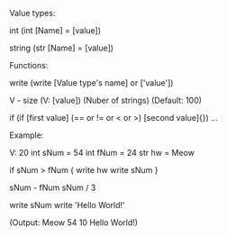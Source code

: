 Value types:

int (int [Name] = [value])

string (str [Name] = [value])



Functions:

write (write [Value type's name] or ['value'])

V - size (V: [value]) (Nuber of strings) (Default: 100)

if (if [first value] (== or != or < or >) [second value]{})
...



Example:

V: 20
int sNum = 54
int fNum = 24
str hw = Meow

if sNum > fNum
{
write hw
write sNum
}

sNum - fNum
sNum / 3

write sNum
write 'Hello World!'

(Output: Meow  54  10  Hello World!)
